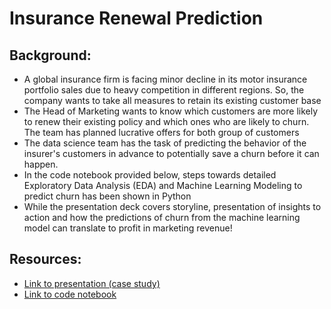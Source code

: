 # Insurance Renewal Prediction
## Background:
- A global insurance firm is facing minor decline in its motor insurance portfolio sales due to heavy competition in different regions. So, the company wants to take all measures to retain its existing customer base  
- The Head of Marketing wants to know which customers are more likely to renew their existing policy and which ones who are likely to churn. The team has planned lucrative offers for both group of customers
- The data science team has the task of predicting the behavior of the insurer's customers in advance to potentially save a churn before it can happen.
- In the code notebook provided below, steps towards detailed Exploratory Data Analysis (EDA) and Machine Learning Modeling to predict churn has been shown in Python
- While the presentation deck covers storyline, presentation of insights to action and how the predictions of churn from the machine learning model can translate to profit in marketing revenue!

## Resources:
- [Link to presentation (case study)](deck/Churn%20Prediction%20Study.pdf)
- [Link to code notebook](notebooks/customer_policy_renewals_prediction.ipynb)